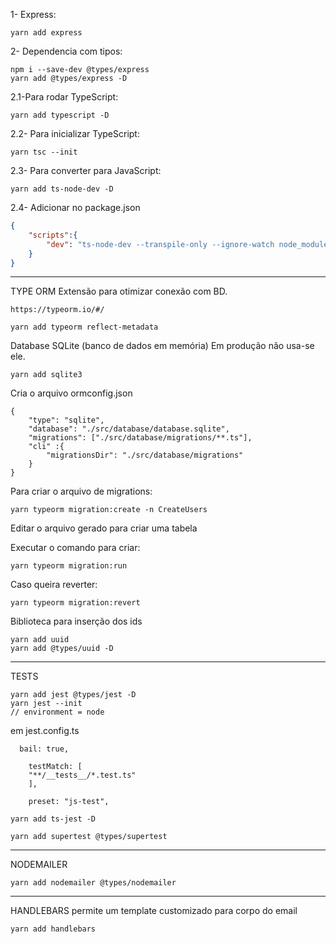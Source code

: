 1- Express:
```
yarn add express
```
2- Dependencia com tipos:
```
npm i --save-dev @types/express
yarn add @types/express -D
```
2.1-Para rodar TypeScript:
```
yarn add typescript -D
```
2.2- Para inicializar TypeScript:
```
yarn tsc --init
```
2.3- Para converter para JavaScript:
```
yarn add ts-node-dev -D
```
2.4- Adicionar no package.json
```json
{
    "scripts":{
        "dev": "ts-node-dev --transpile-only --ignore-watch node_modules src/server.ts"
    }
}
```
-----------
TYPE ORM
Extensão para otimizar conexão com BD.
```
https://typeorm.io/#/
```
```
yarn add typeorm reflect-metadata
```
Database SQLite (banco de dados em memória)
Em produção não usa-se ele.
```
yarn add sqlite3
```
Cria o arquivo ormconfig.json
```
{
    "type": "sqlite",
    "database": "./src/database/database.sqlite",
    "migrations": ["./src/database/migrations/**.ts"],
    "cli" :{
        "migrationsDir": "./src/database/migrations"
    }
}
```
Para criar o arquivo de migrations:
```
yarn typeorm migration:create -n CreateUsers
```
Editar o arquivo gerado para criar uma tabela

Executar o comando para criar:
```
yarn typeorm migration:run
```
Caso queira reverter:
```
yarn typeorm migration:revert
```


Biblioteca para inserção dos ids
```
yarn add uuid
yarn add @types/uuid -D
```
--------------------------------

TESTS

```
yarn add jest @types/jest -D
yarn jest --init
// environment = node
```
em jest.config.ts
```
  bail: true,

    testMatch: [
    "**/__tests__/*.test.ts"
    ],

    preset: "js-test",
```
```
yarn add ts-jest -D
```

```
yarn add supertest @types/supertest
```

--------------------------------
NODEMAILER
```
yarn add nodemailer @types/nodemailer
```

-------------------------------

HANDLEBARS
permite um template customizado para corpo do email
```
yarn add handlebars
```